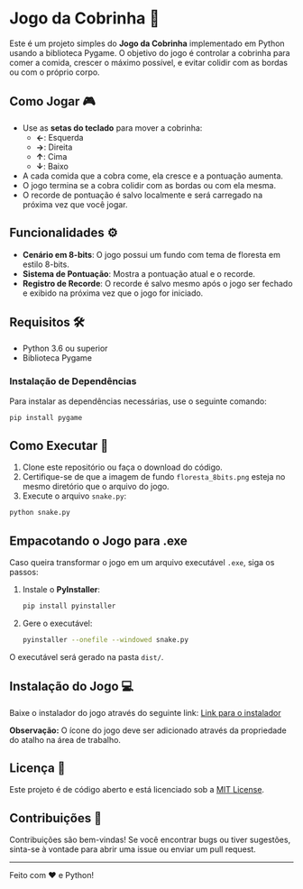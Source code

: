 # Jogo da Cobrinha 🐍

Este é um projeto simples do **Jogo da Cobrinha** implementado em Python usando a biblioteca Pygame. O objetivo do jogo é controlar a cobrinha para comer a comida, crescer o máximo possível, e evitar colidir com as bordas ou com o próprio corpo.

## Como Jogar 🎮

- Use as **setas do teclado** para mover a cobrinha:
  - **←**: Esquerda
  - **→**: Direita
  - **↑**: Cima
  - **↓**: Baixo
- A cada comida que a cobra come, ela cresce e a pontuação aumenta.
- O jogo termina se a cobra colidir com as bordas ou com ela mesma.
- O recorde de pontuação é salvo localmente e será carregado na próxima vez que você jogar.

## Funcionalidades ⚙️

- **Cenário em 8-bits**: O jogo possui um fundo com tema de floresta em estilo 8-bits.
- **Sistema de Pontuação**: Mostra a pontuação atual e o recorde.
- **Registro de Recorde**: O recorde é salvo mesmo após o jogo ser fechado e exibido na próxima vez que o jogo for iniciado.

## Requisitos 🛠️

- Python 3.6 ou superior
- Biblioteca Pygame

### Instalação de Dependências

Para instalar as dependências necessárias, use o seguinte comando:

```bash
pip install pygame
```

## Como Executar 🚀

1. Clone este repositório ou faça o download do código.
2. Certifique-se de que a imagem de fundo `floresta_8bits.png` esteja no mesmo diretório que o arquivo do jogo.
3. Execute o arquivo `snake.py`:

```bash
python snake.py
```

## Empacotando o Jogo para .exe

Caso queira transformar o jogo em um arquivo executável `.exe`, siga os passos:

1. Instale o **PyInstaller**:
   ```bash
   pip install pyinstaller
   ```

2. Gere o executável:
   ```bash
   pyinstaller --onefile --windowed snake.py
   ```

O executável será gerado na pasta `dist/`.

## Instalação do Jogo 💻

Baixe o instalador do jogo através do seguinte link:
[Link para o instalador](https://www.mediafire.com/file/dcpdsg2fxj4xyvv/snake_installer.exe/file)

**Observação:** O ícone do jogo deve ser adicionado através da propriedade do atalho na área de trabalho.

## Licença 📄

Este projeto é de código aberto e está licenciado sob a [MIT License](LICENSE).

## Contribuições 🤝

Contribuições são bem-vindas! Se você encontrar bugs ou tiver sugestões, sinta-se à vontade para abrir uma issue ou enviar um pull request.

---

Feito com ❤️ e Python!
